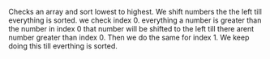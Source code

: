 Checks an array and sort lowest to highest.
We shift numbers the the left till everything is sorted.
we check index 0. everything a number is greater than the number in index 0 that number will be shifted to the left till there arent number greater than index 0. Then we do the same for index 1. We keep doing this till everthing is sorted.